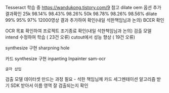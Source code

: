 Tesseract 학습 중
https://wandukong.tistory.com/9 참고
dilate oem 옵션 추가
결과확인
25k 98.14% 98.43% 98.26%
50k 98.78% 98.26% 98.56%
dilate 99% 95% 97%
12000영상 결과 추가하여 확인(내일 석한책임님과 논의)
BCER 확인

OCR
목표 확인하여 프로젝트 조기종료 확인(내일 석한책임님과 논의)
검출 모델
	intend 수정하여 학습 ( 23건 오류)
	cutout에서 성능 향상 ( 19건 오류)

synthesize 구현
	sharpning
	hole

카드
synthesize 구현
	inpanting
		Inpainter
		sam-ocr
		
	글자 삽입


검출 모델
	데이터셋 만드는 과정 필요 - 석한 책임님께 카드 세그멘테이션 알고리즘 받기
	SDK 받아서 이름 영역 잘 검출되는지 확인
